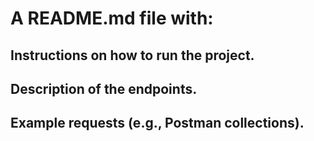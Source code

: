 # A README.md file with:
## Instructions on how to run the project.
## Description of the endpoints.
## Example requests (e.g., Postman collections).
